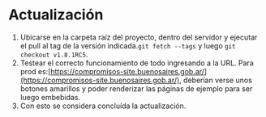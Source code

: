 # Actualización

1. Ubicarse en la carpeta raíz del proyecto, dentro del servidor y ejecutar el pull al tag de la versión indicada.`git fetch --tags` y luego `git checkout v1.8.1RC5`.
2. Testear el correcto funcionamiento de todo ingresando a la URL. Para prod es:[https://compromisos-site.buenosaires.gob.ar/](https://compromisos-site.buenosaires.gob.ar/), deberían verse unos botones amarillos y poder renderizar las páginas de ejemplo para ser luego embebidas.
3. Con esto se considera concluída la actualización.
